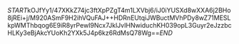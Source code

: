 $START$kOJfYy1/47XKkZ74jc3ftXpPZgT4m1LXVbj6/iJ0iYUSXd8wXXA6j2BHo8jREi+j/M920ASmF9H2ihVQuFAJ++HDRnEUtqiJWBuctMVhPDy8wZ71MESLkpWMThbqog6E9iR8yrPewI9Ncx7JklJvIHNwiduchKH039opL3Guyr2eJzzbcHLKy3eBjAkcYUoKh2YXk5J4p6kz6RdMsQ78Wg==$END$